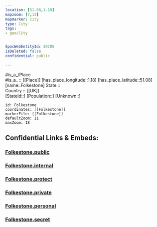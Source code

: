 ```yaml
---
location: [51.08,1.18] 
mapzoom: [7,12] 
mapmarker: city 
type: City
tags:
- geo/City


SpocWebEntityId: 30205
isDeleted: false
confidential: public

---
```

#is_a_/Place  
#is_a_ :: [[Place]] 
[has_place_longitude::1.18] 
[has_place_latitude::51.08] 
[name::Folkestone] 
State ::  
Country :: [[UK]]  
[StateId::] 
[Population::] 
[Unknown::] 


```leaflet
id: Folkestone
coordinates: [[Folkestone]] 
markerFile: [[Folkestone]] 
defaultZoom: 11 
maxZoom: 18
```


## Confidential Links & Embeds: 

### [Folkestone.public](/_public/\Earth\Continent\Europe\Europe~North\UK\England\Regions~England\South_East_England\Kent\cities~Kent\Shepway\cities~ShepwayFolkestone.public.md) 

### [Folkestone.internal](/_internal/\Earth\Continent\Europe\Europe~North\UK\England\Regions~England\South_East_England\Kent\cities~Kent\Shepway\cities~ShepwayFolkestone.internal.md) 

### [Folkestone.protect](/_protect/\Earth\Continent\Europe\Europe~North\UK\England\Regions~England\South_East_England\Kent\cities~Kent\Shepway\cities~ShepwayFolkestone.protect.md) 

### [Folkestone.private](/_private/\Earth\Continent\Europe\Europe~North\UK\England\Regions~England\South_East_England\Kent\cities~Kent\Shepway\cities~ShepwayFolkestone.private.md) 

### [Folkestone.personal](/_personal/\Earth\Continent\Europe\Europe~North\UK\England\Regions~England\South_East_England\Kent\cities~Kent\Shepway\cities~ShepwayFolkestone.personal.md) 

### [Folkestone.secret](/_secret/\Earth\Continent\Europe\Europe~North\UK\England\Regions~England\South_East_England\Kent\cities~Kent\Shepway\cities~ShepwayFolkestone.secret.md)

